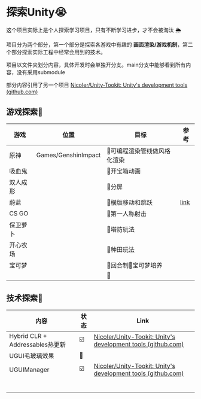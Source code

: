 # 探索Unity:sob:
这个项目实际上是个人探索学习项目，只有不断学习进步，才不会被淘汰 :sun_behind_rain_cloud:

项目分为两个部分，第一个部分是探索各游戏中有趣的 **画面渲染/游戏机制**，第二个部分探索实际工程中经常会用到的技术。

项目以文件夹划分内容，具体开发时会单独开分支。main分支中能够看到所有内容，没有采用submodule

部分内容引用了另一个项目 [NicoIer/Unity-Tookit: Unity's development tools (github.com)](https://github.com/NicoIer/Unity-Tookit)

## 游戏探索:game_die:

| 游戏 | 位置        | 目标 | 参考 |
| ---- | -------------- | ---- | ---- |
| 原神 | Games/GenshinImpact |  :black_square_button:可编程渲染管线做风格化渲染  |  |
| 吸血鬼 |  | :black_square_button:开宝箱动画 |  |
| 双人成形 |  | :black_square_button:分屏 |  |
| 蔚蓝 |  | :black_square_button:横版移动和跳跃 | [link](https://github.com/mixandjam/Celeste-Movement) |
| CS GO |  | :black_square_button:第一人称射击 |  |
| 保卫萝卜 |  | :black_square_button:塔防玩法 |  |
| 开心农场 |  | :black_square_button:种田玩法 |  |
| 宝可梦 |  | :black_square_button:回合制:black_square_button:宝可梦培养 |  |
|  |  | :black_square_button: |  |

## 技术探索:telescope:

| 内容                            | 状态                    | Link                                                         |
| ------------------------------- | ----------------------- | ------------------------------------------------------------ |
| Hybrid CLR + Addressables热更新 | :ballot_box_with_check: | [NicoIer/Unity-Tookit: Unity's development tools (github.com)](https://github.com/NicoIer/Unity-Tookit) |
| UGUI毛玻璃效果                  | :black_square_button:   |                                                              |
| UGUIManager                     | :ballot_box_with_check: | [NicoIer/Unity-Tookit: Unity's development tools (github.com)](https://github.com/NicoIer/Unity-Tookit) |
|                                 |                         |                                                              |
|                                 |                         |                                                              |
|                                 |                         |                                                              |
|                                 |                         |                                                              |
|                                 |                         |                                                              |
|                                 |                         |                                                              |

